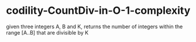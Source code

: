 # codility-CountDiv-in-O-1-complexity
given three integers A, B and K, returns the number of integers within the range [A..B] that are divisible by K
